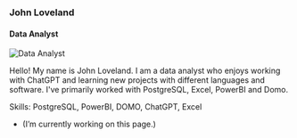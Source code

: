 ### John Loveland
#### Data Analyst
![Data Analyst](https://cutewallpaper.org/21/anime-night-city-wallpaper/High-rise-building-during-nighttime-illustration-FateStay-.jpg)

Hello! My name is John Loveland. I am a data analyst who enjoys working with ChatGPT and learning new projects with different languages and software. I've primarily worked with PostgreSQL, Excel, PowerBI and Domo.

Skills: PostgreSQL, PowerBI, DOMO, ChatGPT, Excel

- (I’m currently working on this page.)
